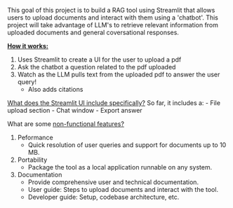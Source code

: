 This goal of this project is to build a RAG tool using Streamlit that allows users to upload documents and interact with them using a 'chatbot'. This project will take advantage of LLM's to retrieve relevant information from uploaded documents and general coversational responses.

<u><b>How it works:</b></u>
1. Uses Streamlit to create a UI for the user to upload a pdf
2. Ask the chatbot a question related to the pdf uploaded
3. Watch as the LLM pulls text from the uploaded pdf to answer the user query!
	- Also adds citations

<u>What does the Streamlit UI include specifically?</u>
	So far, it includes a:
	- File upload section
	- Chat window
	- Export answer

What are some <u>non-functional features?</u>
1. Peformance
	- Quick resolution of user queries and support for documents up to 10 MB.
2. Portability
	- Package the tool as a local application runnable on any system. 
3. Documentation
	- Provide comprehensive user and technical documentation. 
	- User guide: Steps to upload documents and interact with the tool.
	- Developer guide: Setup, codebase architecture, etc. 

